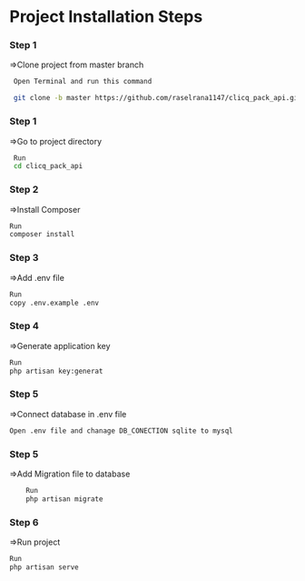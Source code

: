 # Project Installation Steps

### Step 1
=>Clone project from master branch 
```sh 
 Open Terminal and run this command

 git clone -b master https://github.com/raselrana1147/clicq_pack_api.git
```
### Step 1
=>Go to project directory 
```sh 
 Run 
 cd clicq_pack_api
 ```
### Step 2
=>Install Composer

```sh 
Run 
composer install

```
### Step 3
=>Add .env file
```sh 
Run
copy .env.example .env
```

### Step 4
=>Generate application key
```sh 
Run
php artisan key:generat
```
### Step 5
=>Connect database in .env file
```sh 
Open .env file and chanage DB_CONECTION sqlite to mysql
```

### Step 5
=>Add Migration file to database
```sh 
    Run
    php artisan migrate
```
### Step 6
=>Run project
```sh 
Run 
php artisan serve
```
